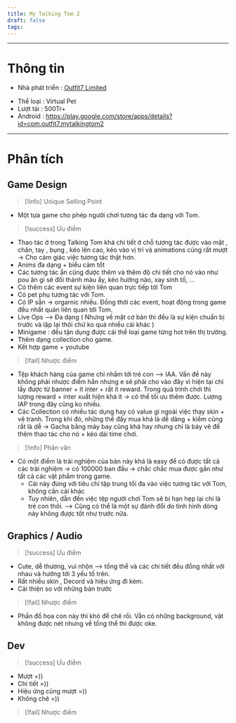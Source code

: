 ```yaml
---
title: My Talking Tom 2
draft: false
tags:
---
```

---

# Thông tin

- Nhà phát triển : [Outfit7 Limited](https://play.google.com/store/apps/dev?id=5630538819012062144)
* Thể loại : Virtual Pet
* Lượt tải : 500Tr+
* Android : https://play.google.com/store/apps/details?id=com.outfit7.mytalkingtom2
---

# Phân tích

## Game Design

> [!info] Unique Selling Point

- Một tựa game cho phép người chơi tương tác đa dạng với Tom.

> [!success] Ưu điểm

- Thao tác ở trong Talking Tom khá chi tiết ở chỗ tương tác được vào mặt , chân, tay , bụng , kéo lên cao, kéo vào vị trí và animations cũng rất mượt -> Cho cảm giác việc tương tác thật hơn.
- Anims đa dạng + biểu cảm tốt 
- Các tương tác ẩn cũng được thêm và thêm độ chi tiết cho nó vào như pou ăn gì sẽ đổi thành màu ấy, kéo hướng nào, xay sinh tố, ...
- Có thêm các event sự kiện liên quan trực tiếp tới Tom
- Có pet phụ tương tác với Tom.
- Có IP sẵn -> orgarnic nhiều. Đồng thời các event, hoạt động trong game đều nhất quán liên quan tới Tom.
- Live Ops --> Đa dạng ( Nhưng về mặt cơ bản thì đều là sự kiện chuẩn bị trước và lặp lại thôi chứ ko quá nhiều cái khác )
- Minigame : đều tận dụng được cái thể loại game từng hot trên thị trường.
- Thêm dạng collection cho game.
- Kết hợp game + youtube

> [!fail] Nhược điểm

- Tệp khách hàng của game chỉ nhắm tới trẻ con --> IAA. Vấn đề này không phải nhược điểm hẳn nhưng e sẽ phải cho vào đây vì hiện tại chỉ lấy được từ banner + ít inter + rất ít reward. Trong quá trình chơi thì lượng reward + inter xuất hiện khá ít -> có thể tối ưu thêm được. Lượng IAP trong đây cũng ko nhiều.
- Các Collection có nhiều tác dụng hay có value gì ngoài việc thay skin + vẽ tranh. Trong khi đó, những thế đấy mua khá là dễ dàng + kiếm cũng rất là dễ -> Gacha bằng máy bay cũng khá hay nhưng chỉ là bày vẽ để thêm thao tác cho nó + kéo dài time chơi.

> [!info] Phân vân

- Có một điểm là trải nghiệm của bản này khá là easy để có được tất cả các trải nghiệm -> có 100000 ban đầu -> chắc chắc mua được gần như tất cả các vật phẩm trong game. 
	- Cái này đúng với tiêu chí tập trung tối đa vào việc tương tác với Tom, không cần cái khác
	- Tuy nhiên, dẫn đến việc tệp người chơi Tom sẽ bị hạn hẹp lại chỉ là trẻ con thôi.
--> Cũng có thể là một sự đánh đổi do tình hình dòng này không được tốt như trước nữa.
## Graphics / Audio

> [!success] Ưu điểm

- Cute, dễ thương, vui nhộn --> tổng thể và các chi tiết đều đồng nhất với nhau và hướng tới 3 yếu tố trên.
- Rất nhiều skin , Decord và hiệu ứng đi kèm.
- Cải thiện so với những bản trước

> [!fail] Nhược điểm

- Phần đồ họa con này thì khó để chê rồi. Vẫn có những background, vật không được nét nhưng về tổng thể thì được oke.
## Dev


> [!success] Ưu điểm
- Mượt =))
- Chi tiết =))
- Hiệu ứng cũng mượt =)) 
- Không chê =))

> [!fail] Nhược điểm

